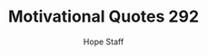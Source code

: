 ---
image: /assets/img/mq/mq_292_manning.png
title: Motivational Quotes 292
categories:
  - Motivational Quotes
author: Hope Staff
notes: Motivational Quotes 292
embed: >-
  EMBED_GOES_HERE
transcript: >-
  SOME LINES OF TEXT START HERE
---